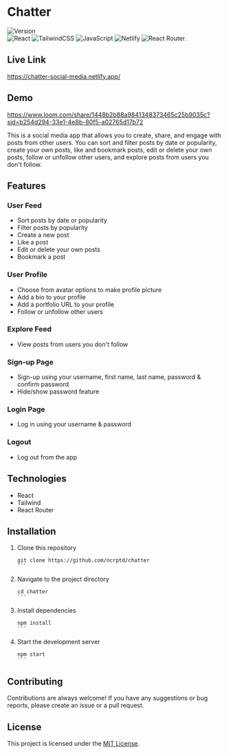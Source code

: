 # Chatter

![Version](https://img.shields.io/badge/version-0.0.1--beta-orange)  
 ![React](https://img.shields.io/badge/react-%2320232a.svg?style=for-the-badge&logo=react&logoColor=%2361DAFB)
![TailwindCSS](https://img.shields.io/badge/tailwindcss-%2338B2AC.svg?style=for-the-badge&logo=tailwind-css&logoColor=white)
![JavaScript](https://img.shields.io/badge/javascript-%23323330.svg?style=for-the-badge&logo=javascript&logoColor=%23F7DF1E)
![Netlify](https://img.shields.io/badge/netlify-%23000000.svg?style=for-the-badge&logo=netlify&logoColor=#00C7B7)
![React Router](https://img.shields.io/badge/React_Router-CA4245?style=for-the-badge&logo=react-router&logoColor=white).


## Live Link
https://chatter-social-media.netlify.app/


## Demo 
https://www.loom.com/share/1448b2b88a9841348373465c25b9035c?sid=b254d294-33e1-4e8b-80f5-a02765d17b72


This is a social media app that allows you to create, share, and engage with posts from other users. You can sort and filter posts by date or popularity, create your own posts, like and bookmark posts, edit or delete your own posts, follow or unfollow other users, and explore posts from users you don't follow.

## Features

### User Feed

- Sort posts by date or popularity
- Filter posts by popularity
- Create a new post
- Like a post
- Edit or delete your own posts
- Bookmark a post

### User Profile

- Choose from avatar options to make profile picture
- Add a bio to your profile
- Add a portfolio URL to your profile
- Follow or unfollow other users

### Explore Feed

- View posts from users you don't follow

### Sign-up Page

- Sign-up using your username, first name, last name, password & confirm password
- Hide/show password feature

### Login Page

- Log in using your username & password

### Logout

- Log out from the app

## Technologies

- React
- Tailwind
- React Router

## Installation

1. Clone this repository
   ````
   git clone https://github.com/ncrptd/chatter
   ```
2. Navigate to the project directory
   ````
   cd chatter
   ```
3. Install dependencies
   ````
   npm install
   ```
4. Start the development server
   ````
   npm start
   ```

## Contributing

Contributions are always welcome! If you have any suggestions or bug reports, please create an issue or a pull request.

## License

This project is licensed under the [MIT License](https://opensource.org/licenses/MIT).
